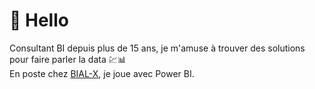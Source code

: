 # :wave: Hello </BR>
Consultant BI depuis plus de 15 ans, je m'amuse à trouver des solutions pour faire parler la data :chart::bar_chart: </BR>
En poste chez [BIAL-X](https://www.bial-x.com/), je joue avec Power BI.
